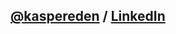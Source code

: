 ## [@kaspereden](http://www.twitter.com/kaspereden) / [LinkedIn](http://www.linkedin.com/in/kaspersr)



